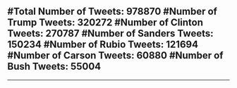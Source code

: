 #Total Number of Tweets: 978870 
#Number of Trump Tweets: 320272
#Number of Clinton Tweets: 270787
#Number of Sanders Tweets: 150234
#Number of Rubio Tweets: 121694
#Number of Carson Tweets: 60880
#Number of Bush Tweets: 55004
---
---
